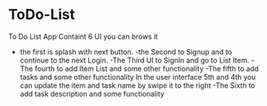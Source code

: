 # ToDo-List

To Do List App
Containt 6 UI you can brows it

- the first is splash with next button.
-the Second to Signup and to continue to the next Login.
-The Third UI to SignIn and go to List Item.
-The fourth to add Item List and some other functionality
-The fifth to add tasks and some other functionality
  In the user interface 5th and 4th  you can update the item and task name by swipe it to the right 
-The Sixth to add task description and some functionality
